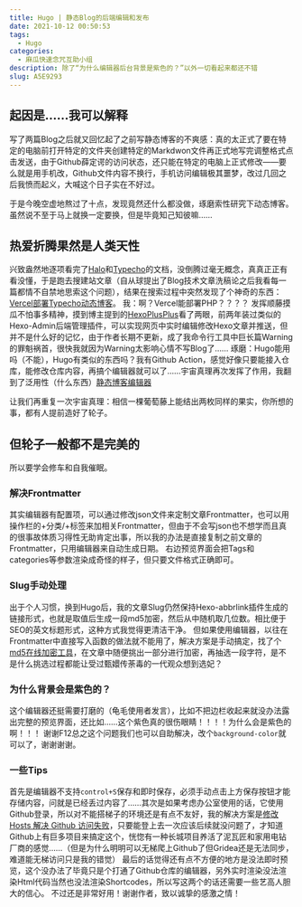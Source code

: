 ```yaml
---
title: Hugo | 静态Blog的后端编辑和发布
date: 2021-10-12 00:50:53
tags:
  - Hugo
categories:
  - 麻瓜快速念咒互助小组
description: 除了“为什么编辑器后台背景是紫色的？”以外一切看起来都还不错
slug: A5E9293
---
```


## 起因是……我可以解释
写了两篇Blog之后就又回忆起了之前写静态博客的不爽感：真的太正式了要在特定的电脑前打开特定的文件夹创建特定的Markdwon文件再正式地写完调整格式点击发送，由于Github薛定谔的访问状态，还只能在特定的电脑上正式修改——要么就是用手机改，Github文件内容不换行，手机访问编辑极其噩梦，改过几回之后我愤而起义，大喊这个日子实在不好过。

于是今晚空虚地熬过了十点，发现竟然还什么都没做，琢磨索性研究下动态博客。
虽然说不至于马上就换一定要换，但是毕竟知己知彼嘛……
	

## 热爱折腾果然是人类天性
兴致盎然地逐项看完了[Halo](https://halo.run/)和[Typecho](https://typecho.org/)的文档，没倒腾过毫无概念，真真正正有看没懂，于是跑去搜建站文章（自从球提出了Blog技术文章洗稿论之后我看每一篇都情不自禁地思索这个问题），结果在搜索过程中突然发现了个神奇的东西：[Vercel部署Typecho动态博客](https://blog.imlete.cn/article/Vercel-Deploy-Typecho.html)。
我：啊？Vercel能部署PHP？？？？
发挥顺藤摸瓜不怕事多精神，摸到博主提到的[HexoPlusPlus](https://hexoplusplus.js.org/)看了两眼，前两年装过类似的Hexo-Admin后端管理插件，可以实现网页中实时编辑修改Hexo文章并推送，但并不是什么好的记忆，由于作者长期不更新，成了我命令行工具中巨长篇Warning的罪魁祸首，很快我就因为Warning太影响心情不写Blog了……
琢磨：Hugo能用吗（不能），Hugo有类似的东西吗？我有Github Action，感觉好像只要能接入仓库，能修改仓库内容，再搞个编辑器就可以了……宇宙真理再次发挥了作用，我翻到了泛用性（什么东西）[静态博客编辑器](https://jingtaiboke.com/)

让我们再重复一次宇宙真理：相信一棵葡萄藤上能结出两枚同样的果实，你所想的事，都有人提前造好了轮子。
	
## 但轮子一般都不是完美的
所以要学会修车和自我催眠。
	
### 解决Frontmatter
其实编辑器有配置项，可以通过修改json文件来定制文章Frontmatter，也可以用操作栏的+分类/+标签来加相关Frontmatter，但由于<span class="shady">不会写json也不想学而且真的很事故体质习得性无助肯定出事</span>，所以我的办法是直接复制之前文章的Frontmatter，只用编辑器来自动生成日期。
右边预览界面会把Tags和categories等参数渲染成奇怪的样子，但只要文件格式正确即可。

	
### Slug手动处理
出于个人习惯，换到Hugo后，我的文章Slug仍然保持Hexo-abbrlink插件生成的链接形式，也就是取值后生成一段md5加密，然后从中随机取几位数。相比便于SEO的英文标题形式，这种方式我觉得更清洁干净。
但如果使用编辑器，以往在Frontmatter中直接写入函数的做法就不能用了，解决方案是手动搞定，找了个[md5在线加密工具](https://tool.chinaz.com/tools/md5.aspx)，在文章中随便挑出一部分进行加密，再抽选一段字符，是不是什么挑选过程都能让受过甄嬛传荼毒的一代观众想到选妃？
	
### 为什么背景会是紫色的？
这个编辑器还挺需要打磨的（龟毛使用者发言），比如不把边栏收起来就没办法露出完整的预览界面，还比如……这个紫色真的很伤眼睛！！！！为什么会是紫色的啊！！！
谢谢F12总之这个问题我们也可以自助解决，改个`background-color`就可以了，谢谢谢谢。

### 一些Tips
首先是编辑器不支持`control+S`保存和即时保存，必须手动点击上方保存按钮才能存储内容，问就是已经丢过内容了……其次是如果考虑办公室使用的话，它使用Github登录，所以对不能搭梯子的环境还是有点不友好，我的解决方案是[修改 Hosts 解决 Github 访问失败](https://zhuanlan.zhihu.com/p/107334179)，只要能登上去一次应该后续就没问题了，才知道Github上有巨多项目来搞定这个，恍惚有一种长城项目养活了泥瓦匠和家用电钻厂商的感觉……（但是为什么明明可以无梯爬上Github了但Gridea还是无法同步，难道能无梯访问只是我的错觉）
最后的话觉得还有点不方便的地方是没法即时预览，这个没办法了毕竟只是个打通了Github仓库的编辑器，另外实时渲染没法渲染Html代码当然也没法渲染Shortcodes，所以写这两个的话还需要一些艺高人胆大的信心。
不过还是非常好用！谢谢作者，致以诚挚的感激之情！
	
